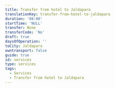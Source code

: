 ```yaml
---
title: Transfer from hotel to Jaldapara
translationKey: transfer-from-hotel-to-jaldapara
duration: '08:00'
startTime: 'NULL'
transfer: None
transferCode: 'No'
draft: true
daysOfOperation: ''
toCity: Jaldapara
owntransport: false
guide: true
id: services
type: services
tags:
  - Services
  - Transfer from hotel to Jaldapara
---
```

